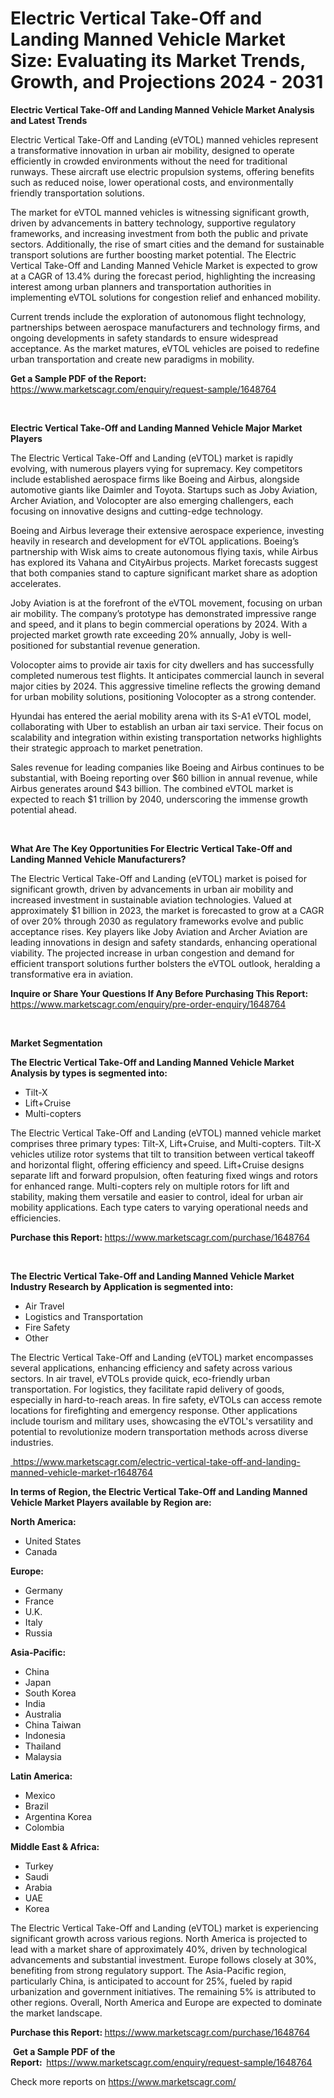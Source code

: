 <p><h1>Electric Vertical Take-Off and Landing Manned Vehicle Market Size: Evaluating its Market Trends, Growth, and Projections 2024 - 2031</h1></p><p><strong>Electric Vertical Take-Off and Landing Manned Vehicle Market Analysis and Latest Trends</strong></p>
<p><p>Electric Vertical Take-Off and Landing (eVTOL) manned vehicles represent a transformative innovation in urban air mobility, designed to operate efficiently in crowded environments without the need for traditional runways. These aircraft use electric propulsion systems, offering benefits such as reduced noise, lower operational costs, and environmentally friendly transportation solutions.</p><p>The market for eVTOL manned vehicles is witnessing significant growth, driven by advancements in battery technology, supportive regulatory frameworks, and increasing investment from both the public and private sectors. Additionally, the rise of smart cities and the demand for sustainable transport solutions are further boosting market potential. The Electric Vertical Take-Off and Landing Manned Vehicle Market is expected to grow at a CAGR of 13.4% during the forecast period, highlighting the increasing interest among urban planners and transportation authorities in implementing eVTOL solutions for congestion relief and enhanced mobility.</p><p>Current trends include the exploration of autonomous flight technology, partnerships between aerospace manufacturers and technology firms, and ongoing developments in safety standards to ensure widespread acceptance. As the market matures, eVTOL vehicles are poised to redefine urban transportation and create new paradigms in mobility.</p></p>
<p><strong>Get a Sample PDF of the Report:&nbsp;</strong> <a href="https://www.marketscagr.com/enquiry/request-sample/1648764?utm_campaign=1901&utm_medium=2&utm_source=Github&utm_content=ia&utm_term=29122024&utm_id=electric-vertical-take-off-and-landing-manned-vehicle">https://www.marketscagr.com/enquiry/request-sample/1648764</a></p>
<p>&nbsp;</p>
<p><strong>Electric Vertical Take-Off and Landing Manned Vehicle Major Market Players</strong></p>
<p><p>The Electric Vertical Take-Off and Landing (eVTOL) market is rapidly evolving, with numerous players vying for supremacy. Key competitors include established aerospace firms like Boeing and Airbus, alongside automotive giants like Daimler and Toyota. Startups such as Joby Aviation, Archer Aviation, and Volocopter are also emerging challengers, each focusing on innovative designs and cutting-edge technology.</p><p>Boeing and Airbus leverage their extensive aerospace experience, investing heavily in research and development for eVTOL applications. Boeing’s partnership with Wisk aims to create autonomous flying taxis, while Airbus has explored its Vahana and CityAirbus projects. Market forecasts suggest that both companies stand to capture significant market share as adoption accelerates.</p><p>Joby Aviation is at the forefront of the eVTOL movement, focusing on urban air mobility. The company’s prototype has demonstrated impressive range and speed, and it plans to begin commercial operations by 2024. With a projected market growth rate exceeding 20% annually, Joby is well-positioned for substantial revenue generation.</p><p>Volocopter aims to provide air taxis for city dwellers and has successfully completed numerous test flights. It anticipates commercial launch in several major cities by 2024. This aggressive timeline reflects the growing demand for urban mobility solutions, positioning Volocopter as a strong contender.</p><p>Hyundai has entered the aerial mobility arena with its S-A1 eVTOL model, collaborating with Uber to establish an urban air taxi service. Their focus on scalability and integration within existing transportation networks highlights their strategic approach to market penetration.</p><p>Sales revenue for leading companies like Boeing and Airbus continues to be substantial, with Boeing reporting over $60 billion in annual revenue, while Airbus generates around $43 billion. The combined eVTOL market is expected to reach $1 trillion by 2040, underscoring the immense growth potential ahead.</p></p>
<p>&nbsp;</p>
<p><strong>What Are The Key Opportunities For Electric Vertical Take-Off and Landing Manned Vehicle Manufacturers?</strong></p>
<p><p>The Electric Vertical Take-Off and Landing (eVTOL) market is poised for significant growth, driven by advancements in urban air mobility and increased investment in sustainable aviation technologies. Valued at approximately $1 billion in 2023, the market is forecasted to grow at a CAGR of over 20% through 2030 as regulatory frameworks evolve and public acceptance rises. Key players like Joby Aviation and Archer Aviation are leading innovations in design and safety standards, enhancing operational viability. The projected increase in urban congestion and demand for efficient transport solutions further bolsters the eVTOL outlook, heralding a transformative era in aviation.</p></p>
<p><strong>Inquire or Share Your Questions If Any Before Purchasing This Report:</strong> <a href="https://www.marketscagr.com/enquiry/pre-order-enquiry/1648764?utm_campaign=1901&utm_medium=2&utm_source=Github&utm_content=ia&utm_term=29122024&utm_id=electric-vertical-take-off-and-landing-manned-vehicle">https://www.marketscagr.com/enquiry/pre-order-enquiry/1648764</a></p>
<p>&nbsp;</p>
<p><strong>Market Segmentation</strong></p>
<p><strong>The Electric Vertical Take-Off and Landing Manned Vehicle Market Analysis by types is segmented into:</strong></p>
<p><ul><li>Tilt-X</li><li>Lift+Cruise</li><li>Multi-copters</li></ul></p>
<p><p>The Electric Vertical Take-Off and Landing (eVTOL) manned vehicle market comprises three primary types: Tilt-X, Lift+Cruise, and Multi-copters. Tilt-X vehicles utilize rotor systems that tilt to transition between vertical takeoff and horizontal flight, offering efficiency and speed. Lift+Cruise designs separate lift and forward propulsion, often featuring fixed wings and rotors for enhanced range. Multi-copters rely on multiple rotors for lift and stability, making them versatile and easier to control, ideal for urban air mobility applications. Each type caters to varying operational needs and efficiencies.</p></p>
<p><strong>Purchase this Report:&nbsp;</strong><a href="https://www.marketscagr.com/purchase/1648764?utm_campaign=1901&utm_medium=2&utm_source=Github&utm_content=ia&utm_term=29122024&utm_id=electric-vertical-take-off-and-landing-manned-vehicle">https://www.marketscagr.com/purchase/1648764</a></p>
<p>&nbsp;</p>
<p><strong>The Electric Vertical Take-Off and Landing Manned Vehicle Market Industry Research by Application is segmented into:</strong></p>
<p><ul><li>Air Travel</li><li>Logistics and Transportation</li><li>Fire Safety</li><li>Other</li></ul></p>
<p><p>The Electric Vertical Take-Off and Landing (eVTOL) market encompasses several applications, enhancing efficiency and safety across various sectors. In air travel, eVTOLs provide quick, eco-friendly urban transportation. For logistics, they facilitate rapid delivery of goods, especially in hard-to-reach areas. In fire safety, eVTOLs can access remote locations for firefighting and emergency response. Other applications include tourism and military uses, showcasing the eVTOL's versatility and potential to revolutionize modern transportation methods across diverse industries.</p></p>
<p><a href="https://www.marketscagr.com/electric-vertical-take-off-and-landing-manned-vehicle-market-r1648764?utm_campaign=1901&utm_medium=2&utm_source=Github&utm_content=ia&utm_term=29122024&utm_id=electric-vertical-take-off-and-landing-manned-vehicle">&nbsp;https://www.marketscagr.com/electric-vertical-take-off-and-landing-manned-vehicle-market-r1648764</a></p>
<p><strong>In terms of Region, the Electric Vertical Take-Off and Landing Manned Vehicle Market Players available by Region are:</strong></p>
<p>
    <p> <strong> North America: </strong>
        <ul>
            <li>United States</li>
            <li>Canada</li>
        </ul>
        </p> 
    <p> <strong> Europe: </strong>
        <ul>
            <li>Germany</li>
            <li>France</li>
            <li>U.K.</li>
            <li>Italy</li>
            <li>Russia</li>
        </ul>
        </p> 
    <p> <strong> Asia-Pacific: </strong>
        <ul>
            <li>China</li>
            <li>Japan</li>
            <li>South Korea</li>
            <li>India</li>
            <li>Australia</li>
            <li>China Taiwan</li>
            <li>Indonesia</li>
            <li>Thailand</li>
            <li>Malaysia</li>
        </ul>
        </p> 
    <p> <strong> Latin America: </strong>
        <ul>
            <li>Mexico</li>
            <li>Brazil</li>
            <li>Argentina Korea</li>
            <li>Colombia</li>
        </ul>
        </p> 
    <p> <strong> Middle East & Africa: </strong>
        <ul>
            <li>Turkey</li>
            <li>Saudi</li>
            <li>Arabia</li>
            <li>UAE</li>
            <li>Korea</li>
        </ul>
    </p>
    </p>
<p><p>The Electric Vertical Take-Off and Landing (eVTOL) market is experiencing significant growth across various regions. North America is projected to lead with a market share of approximately 40%, driven by technological advancements and substantial investment. Europe follows closely at 30%, benefiting from strong regulatory support. The Asia-Pacific region, particularly China, is anticipated to account for 25%, fueled by rapid urbanization and government initiatives. The remaining 5% is attributed to other regions. Overall, North America and Europe are expected to dominate the market landscape.</p></p>
<p><strong>Purchase this Report: </strong><a href="https://www.marketscagr.com/purchase/1648764?utm_campaign=1901&utm_medium=2&utm_source=Github&utm_content=ia&utm_term=29122024&utm_id=electric-vertical-take-off-and-landing-manned-vehicle">https://www.marketscagr.com/purchase/1648764</a></p>
<p>&nbsp;<strong>Get a Sample PDF of the Report:&nbsp;&nbsp;</strong><a href="https://www.marketscagr.com/enquiry/request-sample/1648764?utm_campaign=1901&utm_medium=2&utm_source=Github&utm_content=ia&utm_term=29122024&utm_id=electric-vertical-take-off-and-landing-manned-vehicle">https://www.marketscagr.com/enquiry/request-sample/1648764</a></p>
<p><strong></strong></p>
<p>Check more reports on <a href="https://www.marketscagr.com/?utm_campaign=1901&utm_medium=2&utm_source=Github&utm_content=ia&utm_term=29122024&utm_id=electric-vertical-take-off-and-landing-manned-vehicle">https://www.marketscagr.com/</a></p>